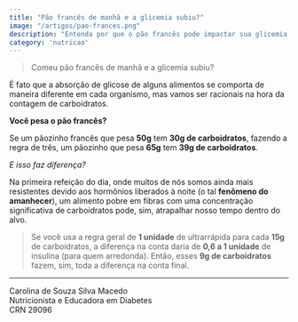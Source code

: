 ```yaml
---
title: "Pão francês de manhã e a glicemia subiu?"
image: "/artigos/pao-frances.png"
description: "Entenda por que o pão francês pode impactar sua glicemia matinal."
category: 'nutricao'
---
```


> Comeu pão francês de manhã e a glicemia subiu?

É fato que a absorção de glicose de alguns alimentos se comporta de maneira diferente em cada organismo, mas vamos ser racionais na hora da contagem de carboidratos.

**Você pesa o pão francês?**

Se um pãozinho francês que pesa **50g** tem **30g de carboidratos**, fazendo a regra de três, um pãozinho que pesa **65g** tem **39g de carboidratos**.

*E isso faz diferença?*

Na primeira refeição do dia, onde muitos de nós somos ainda mais resistentes devido aos hormônios liberados à noite (o tal **fenômeno do amanhecer**), um alimento pobre em fibras com uma concentração significativa de carboidratos pode, sim, atrapalhar nosso tempo dentro do alvo.

> Se você usa a regra geral de **1 unidade** de ultrarrápida para cada **15g** de carboidratos, a diferença na conta daria de **0,6 a 1 unidade** de insulina (para quem arredonda). Então, esses **9g de carboidratos** fazem, sim, toda a diferença na conta final.

---

<div class="assinatura">
Carolina de Souza Silva Macedo
</div>
Nutricionista e Educadora em Diabetes
<br>
CRN 29096